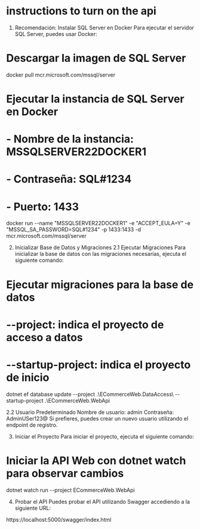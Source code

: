 # instructions to turn on the api

1. Recomendación: Instalar SQL Server en Docker
Para ejecutar el servidor SQL Server, puedes usar Docker:
# Descargar la imagen de SQL Server
docker pull mcr.microsoft.com/mssql/server
# Ejecutar la instancia de SQL Server en Docker
# - Nombre de la instancia: MSSQLSERVER22DOCKER1
# - Contraseña: SQL#1234
# - Puerto: 1433
docker run --name "MSSQLSERVER22DOCKER1" -e "ACCEPT_EULA=Y" -e "MSSQL_SA_PASSWORD=SQL#1234" -p 1433:1433 -d mcr.microsoft.com/mssql/server

2. Inicializar Base de Datos y Migraciones
2.1 Ejecutar Migraciones
Para inicializar la base de datos con las migraciones necesarias, ejecuta el siguiente comando:
# Ejecutar migraciones para la base de datos
# --project: indica el proyecto de acceso a datos
# --startup-project: indica el proyecto de inicio
dotnet ef database update --project .\ECommerceWeb.DataAccess\ --startup-project .\ECommerceWeb.WebApi

2.2 Usuario Predeterminado
Nombre de usuario: admin
Contraseña: AdminUSer123@
Si prefieres, puedes crear un nuevo usuario utilizando el endpoint de registro.

3. Iniciar el Proyecto
Para iniciar el proyecto, ejecuta el siguiente comando:
# Iniciar la API Web con dotnet watch para observar cambios

dotnet watch run --project ECommerceWeb.WebApi

4. Probar el API
Puedes probar el API utilizando Swagger accediendo a la siguiente URL:

https://localhost:5000/swagger/index.html